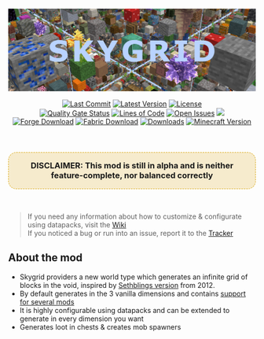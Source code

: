 ![Banner](https://github.com/PssbleTrngle/Skygrid/raw/1.19.x/web/apps/next/public/banner.png)

[issues]: https://github.com/PssbleTrngle/Skygrid/issues
[forge]: https://www.curseforge.com/minecraft/mc-mods/skygrid/files/all?filter-status=1&filter-game-version=2020709689%3A7498
[fabric]: https://www.curseforge.com/minecraft/mc-mods/skygrid/files/all?filter-status=1&filter-game-version=2020709689%3A7499brazier-fabric
[download]: https://www.curseforge.com/minecraft/mc-mods/skygrid/files
[license]: https://github.com/PssbleTrngle/Skygrid/blob/1.19.x/LICENSE
[releases]: https://github.com/PssbleTrngle/Skygrid/releases
[commits]: https://github.com/PssbleTrngle/Skygrid/commits/
[sonar]: https://sonar.somethingcatchy.net/dashboard?id=skygrid
[wiki]: https://github.com/PssbleTrngle/Skygrid/wiki

<div align="center">

[![Last Commit](https://img.shields.io/github/last-commit/PssbleTrngle/Skygrid)][commits]
[![Latest Version](https://img.shields.io/github/v/release/PssbleTrngle/Skygrid?label=version&include_prereleases)][releases]
[![License](https://img.shields.io/github/license/PssbleTrngle/Skygrid)][license]  
[![Quality Gate Status](https://sonar.somethingcatchy.net/api/project_badges/measure?project=skygrid&metric=alert_status&token=9fae8f2cac32f19b5bac9f3cf8c0e7de55247103)][sonar]
[![Lines of Code](https://sonar.somethingcatchy.net/api/project_badges/measure?project=skygrid&metric=ncloc&token=9fae8f2cac32f19b5bac9f3cf8c0e7de55247103)][sonar]
[![Open Issues](https://img.shields.io/github/issues/PssbleTrngle/Skygrid)][issues]
[![](https://img.shields.io/badge/Souls%20trapped-12901-660e13)][download]  
[![Forge Download](https://img.shields.io/badge/Download%20for-Forge-red?logo=curseforge)][forge]
[![Fabric Download](https://img.shields.io/badge/Download%20for-Fabric-blue?logo=curseforge&)][fabric]
[![Downloads](https://cf.way2muchnoise.eu/full_316763_downloads.svg)][download]
[![Minecraft Version](https://cf.way2muchnoise.eu/versions/316763_latest.svg)][download]

</div>

<br>
<h3 style='background: #d9a71133; border-radius: 1em; border: 1px dashed #d9a711; padding: 1em' align='center'>
   <b>DISCLAIMER</b>: This mod is  still in <b>alpha</b> and is neither feature-complete, nor balanced correctly 
</h3>
<br>

> If you need any information about how to customize & configurate using datapacks, visit the [Wiki][WIKI]  
> If you noticed a bug or run into an issue, report it to the [Tracker][ISSUES]

## About the mod

- Skygrid providers a new world type which generates an infinite grid of blocks in the void, inspired by [Sethblings version](https://www.youtube.com/watch?v=5dhs3ithXDA) from 2012.
- By default generates in the 3 vanilla dimensions and contains [support for several mods](https://github.com/PssbleTrngle/Skygrid/wiki/Mod-Support)
- It is highly configurable using datapacks and can be extended to generate in every dimension you want
- Generates loot in chests & creates mob spawners

